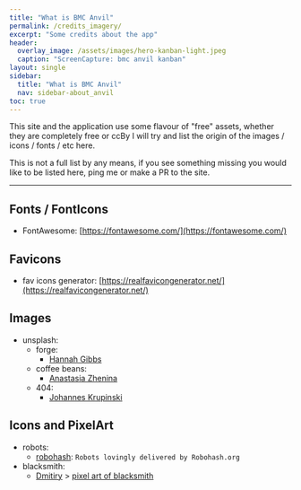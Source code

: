 ```yaml
---
title: "What is BMC Anvil"
permalink: /credits_imagery/
excerpt: "Some credits about the app"
header:
  overlay_image: /assets/images/hero-kanban-light.jpeg
  caption: "ScreenCapture: bmc anvil kanban"
layout: single
sidebar:
  title: "What is BMC Anvil"
  nav: sidebar-about_anvil
toc: true
---
```


This site and the application use some flavour of "free" assets, whether they are completely free or ccBy I will try and list the origin of
the images / icons / fonts / etc here.

This is not a full list by any means, if you see something missing you would like to be listed here, ping me or make a PR to the site.

---

## Fonts / FontIcons

- FontAwesome: [https://fontawesome.com/](https://fontawesome.com/)

## Favicons

- fav icons generator: [https://realfavicongenerator.net/](https://realfavicongenerator.net/)

## Images

- unsplash:
    - forge:
        - [Hannah Gibbs](https://unsplash.com/@hannahmgibbs)
    - coffee beans:
        - [Anastasia Zhenina](https://unsplash.com/@disguise_truth)
    - 404:
        - [Johannes Krupinski](https://unsplash.com/@hanneskrupinski)

## Icons and PixelArt

- robots:
    - [robohash](https://robohash.org/): `Robots lovingly delivered by Robohash.org`
- blacksmith:
    - [Dmitiry](https://pixabay.com/users/creozavr-2567670/) > [pixel art of blacksmith](https://pixabay.com/vectors/blacksmith-forge-iron-anvil-a-tube-3518750/)
  